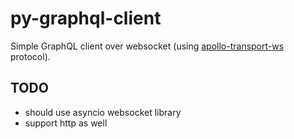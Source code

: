 # py-graphql-client
Simple GraphQL client over websocket (using
[apollo-transport-ws](https://github.com/apollographql/subscriptions-transport-ws/blob/master/PROTOCOL.md)
protocol).

## TODO
- should use asyncio websocket library
- support http as well
